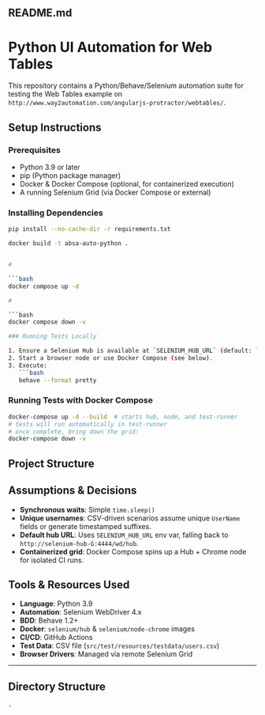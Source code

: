## README.md

# Python UI Automation for Web Tables

This repository contains a Python/Behave/Selenium automation suite for testing the Web Tables example on `http://www.way2automation.com/angularjs-protractor/webtables/`.

## Setup Instructions

### Prerequisites

- Python 3.9 or later
- pip (Python package manager)
- Docker & Docker Compose (optional, for containerized execution)
- A running Selenium Grid (via Docker Compose or external)

### Installing Dependencies

```bash
pip install --no-cache-dir -r requirements.txt
```

```bash
docker build -t absa-auto-python .


#

```bash
docker compose up -d  

#

```bash
docker compose down -v   

### Running Tests Locally

1. Ensure a Selenium Hub is available at `SELENIUM_HUB_URL` (default: `http://localhost:4444/wd/hub`).
2. Start a browser node or use Docker Compose (see below).
3. Execute:
   ```bash
   behave --format pretty
   ```

### Running Tests with Docker Compose

```bash
docker-compose up -d --build  # starts hub, node, and test-runner
# tests will run automatically in test-runner
# once complete, bring down the grid:
docker-compose down -v
```

## Project Structure



## Assumptions & Decisions

- **Synchronous waits**: Simple `time.sleep()` 
- **Unique usernames**: CSV-driven scenarios assume unique `UserName` fields or generate timestamped suffixes.
- **Default hub URL**: Uses `SELENIUM_HUB_URL` env var, falling back to `http://selenium-hub-G:4444/wd/hub`.
- **Containerized grid**: Docker Compose spins up a Hub + Chrome node for isolated CI runs.

## Tools & Resources Used

- **Language**: Python 3.9
- **Automation**: Selenium WebDriver 4.x
- **BDD**: Behave 1.2+
- **Docker**: `selenium/hub` & `selenium/node-chrome` images
- **CI/CD**: GitHub Actions
- **Test Data**: CSV file (`src/test/resources/testdata/users.csv`)
- **Browser Drivers**: Managed via remote Selenium Grid

---

## Directory Structure
```
.

